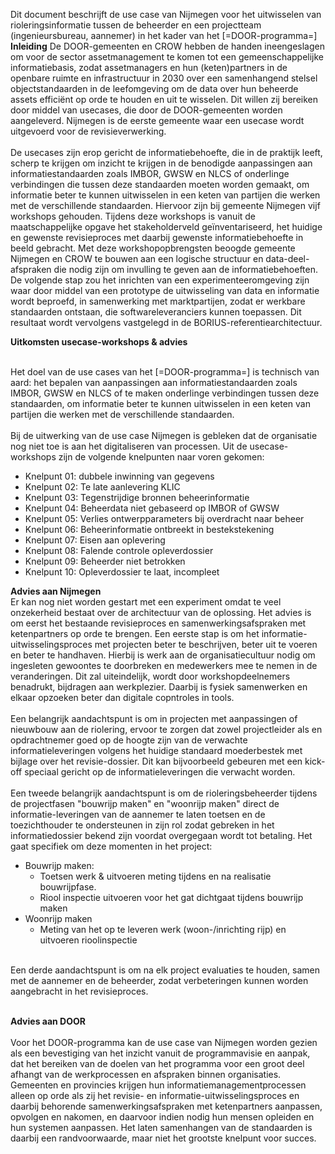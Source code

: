 Dit document beschrijft de use case van Nijmegen voor het uitwisselen van rioleringsinformatie tussen de beheerder en een projectteam (ingenieursbureau, aannemer) in het kader van het [=DOOR-programma=] <br>
**Inleiding**
De DOOR-gemeenten en CROW hebben de handen ineengeslagen om voor de sector assetmanagement te komen tot een gemeenschappelijke informatiebasis, zodat assetmanagers en hun (keten)partners in de openbare ruimte en infrastructuur in 2030 over een samenhangend stelsel objectstandaarden in de leefomgeving om de data over hun beheerde assets efficiënt op orde te houden en uit te wisselen. Dit willen zij bereiken door middel van usecases, die door de DOOR-gemeenten worden aangeleverd. Nijmegen is de eerste gemeente waar een usecase wordt uitgevoerd voor de revisieverwerking. 
<br><br>
De usecases zijn erop gericht de informatiebehoefte, die in de praktijk leeft, scherp te krijgen om inzicht te krijgen in de benodigde aanpassingen aan informatiestandaarden zoals IMBOR, GWSW en NLCS of onderlinge verbindingen die tussen deze standaarden moeten worden gemaakt, om informatie beter te kunnen uitwisselen in een keten van partijen die werken met de verschillende standaarden. Hiervoor zijn bij gemeente Nijmegen vijf workshops gehouden. Tijdens deze workshops is vanuit de maatschappelijke opgave het stakeholderveld geïnventariseerd, het huidige en gewenste revisieproces met daarbij gewenste informatiebehoefte in beeld gebracht. Met deze workshopopbrengsten beoogde gemeente Nijmegen en CROW te bouwen aan een logische structuur en data-deel-afspraken die nodig zijn om invulling te geven aan de informatiebehoeften. De volgende stap zou het inrichten van een experimenteeromgeving zijn waar door middel van een prototype de uitwisseling van data en informatie wordt beproefd, in samenwerking met marktpartijen, zodat er werkbare standaarden ontstaan, die softwareleveranciers kunnen toepassen. Dit resultaat wordt vervolgens vastgelegd in de BORIUS-referentiearchitectuur.

**Uitkomsten usecase-workshops & advies**

<br>
Het doel van de use cases van het [=DOOR-programma=] is technisch van aard: het bepalen van aanpassingen aan informatiestandaarden zoals IMBOR, GWSW en NLCS of te maken onderlinge verbindingen tussen deze standaarden, om informatie beter te kunnen uitwisselen in een keten van partijen die werken met de verschillende standaarden. <br>
<br>
Bij de uitwerking van de use case Nijmegen is gebleken dat de organisatie nog niet toe is aan het digitaliseren van processen. Uit de usecase-workshops zijn de volgende knelpunten naar voren gekomen:

* Knelpunt 01: dubbele inwinning van gegevens
* Knelpunt 02: Te late aanlevering KLIC
* Knelpunt 03: Tegenstrijdige bronnen beheerinformatie
* Knelpunt 04: Beheerdata niet gebaseerd op IMBOR of GWSW 
* Knelpunt 05: Verlies ontwerpparameters bij overdracht naar beheer
* Knelpunt 06: Beheerinformatie ontbreekt in bestekstekening
* Knelpunt 07: Eisen aan oplevering
* Knelpunt 08: Falende controle opleverdossier
* Knelpunt 09: Beheerder niet betrokken
* Knelpunt 10: Opleverdossier te laat, incompleet

**Advies aan Nijmegen**<br>
Er kan nog niet worden gestart met een experiment omdat te veel onzekerheid bestaat over de architectuur van de oplossing. Het advies is om eerst het bestaande revisieproces en samenwerkingsafspraken met ketenpartners op orde te brengen. Een eerste stap is om het informatie-uitwisselingsproces met projecten beter te beschrijven, beter uit te voeren en beter te handhaven. Hierbij is werk aan de organisatiecultuur nodig om ingesleten gewoontes te doorbreken en medewerkers mee te nemen in de veranderingen. Dit zal uiteindelijk, wordt door workshopdeelnemers benadrukt, bijdragen aan werkplezier. Daarbij is fysiek samenwerken en elkaar opzoeken beter dan digitale copntroles in tools.  
<br>
Een belangrijk aandachtspunt is om in projecten met aanpassingen of nieuwbouw aan de riolering, ervoor te zorgen dat zowel projectleider als en opdrachtnemer goed op de hoogte zijn van de verwachte informatieleveringen volgens het huidige standaard moederbestek met bijlage over het revisie-dossier. Dit kan bijvoorbeeld gebeuren met een kick-off speciaal gericht op de informatieleveringen die verwacht worden.
<br><br>
Een tweede belangrijk aandachtspunt is om de rioleringsbeheerder tijdens de projectfasen "bouwrijp maken" en "woonrijp maken" direct de informatie-leveringen van de aannemer te laten toetsen en de toezichthouder te ondersteunen in zijn rol zodat gebreken in het informatiedossier bekend zijn voordat overgegaan wordt tot betaling. Het gaat specifiek om deze momenten in het project:

* Bouwrijp maken: 
  * Toetsen werk & uitvoeren meting tijdens en na realisatie bouwrijpfase.
  * Riool inspectie uitvoeren voor het gat dichtgaat tijdens bouwrijp maken
* Woonrijp maken
  * Meting van het op te leveren werk (woon-/inrichting rijp) en uitvoeren rioolinspectie<br>

<br>
Een derde aandachtspunt is om na elk project evaluaties te houden, samen met de aannemer en de beheerder, zodat verbeteringen kunnen worden aangebracht in het revisieproces.
<br> <br>

**Advies aan DOOR**
<br> <br>
Voor het DOOR-programma kan de use case van Nijmegen worden gezien als een bevestiging van het inzicht vanuit de programmavisie en aanpak, dat het bereiken van de doelen van het programma voor een groot deel afhangt van de werkprocessen en afspraken binnen organisaties. Gemeenten en provincies krijgen hun informatiemanagementprocessen alleen op orde als zij het revisie- en informatie-uitwisselingsproces en daarbij behorende samenwerkingsafspraken met ketenpartners aanpassen, opvolgen en nakomen, en daarvoor indien nodig hun mensen opleiden en hun systemen aanpassen. Het laten samenhangen van de standaarden is daarbij een randvoorwaarde, maar niet het grootste knelpunt voor succes. 



